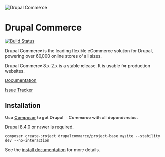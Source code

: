 ![Drupal Commerce](https://drupalcommerce.org/sites/default/files/dclogo_stacked_2c_on_white.png "Drupal Commerce logo")

Drupal Commerce
===============
[![Build Status](https://travis-ci.org/drupalcommerce/commerce.svg?branch=8.x-2.x)](https://travis-ci.org/drupalcommerce/commerce)

Drupal Commerce is the leading flexible eCommerce solution for Drupal,
powering over 60,000 online stores of all sizes.

Drupal Commerce 8.x-2.x is a stable release. It is usable for production websites.

[Documentation](http://docs.drupalcommerce.org)

[Issue Tracker](https://www.drupal.org/project/issues/commerce?version=8.x)

## Installation

Use [Composer](https://getcomposer.org/) to get Drupal + Commerce with all dependencies.

Drupal 8.4.0 or newer is required.

```
composer create-project drupalcommerce/project-base mysite --stability dev --no-interaction
```

See the [install documentation](https://docs.drupalcommerce.org/commerce2/developer-guide/install-update/installation) for more details.
